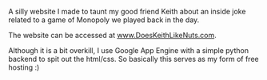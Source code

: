 A silly website I made to taunt my good friend Keith about an inside joke related to a game of Monopoly we played back in the day.

The website can be accessed at www.DoesKeithLikeNuts.com.

Although it is a bit overkill, I use Google App Engine with a simple python backend to spit out the html/css.  So basically this serves as my form of free hosting :)
